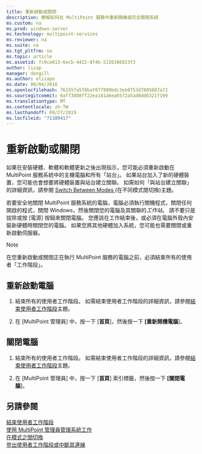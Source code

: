 ```yaml
---
title: 重新啟動或關閉
description: 瞭解如何在 MultiPoint 服務中重新開機或完全關閉系統
ms.custom: na
ms.prod: windows-server
ms.technology: multipoint-services
ms.reviewer: na
ms.suite: na
ms.tgt_pltfrm: na
ms.topic: article
ms.assetid: fc9ce813-6ecb-4422-8f4b-5226386823f3
author: lizap
manager: dongill
ms.author: elizapo
ms.date: 08/04/2016
ms.openlocfilehash: 76155fa5f8baf877999bdc3eb0753d7805087a72
ms.sourcegitcommit: 6aff3d88ff22ea141a6ea6572a5ad8dd6321f199
ms.translationtype: MT
ms.contentlocale: zh-TW
ms.lasthandoff: 09/27/2019
ms.locfileid: "71389417"
---
```

# <a name="restart-or-shut-down"></a>重新啟動或關閉
如果在安裝硬體、軟體和軟體更新之後出現指示，您可能必須重新啟動在 MultiPoint 服務系統中的主機電腦和所有「站台」。 如果站台加入了新的硬體裝置，您可能也會想要將硬體裝置與站台建立關聯。 如需如何「與站台建立關聯」的詳細資訊，請參閱 [Switch Between Modes ](Switch-Between-Modes.md) (在不同模式間切換)主題。  
  
若要安全地關閉 MultiPoint 服務系統的電腦，電腦必須執行關機程式，關閉任何開啟的程式，關閉 Windows，然後關閉您的電腦及其關聯的*工作站*。 請不要只是拔除或按 [電源] 按鈕來關閉電腦。 您應該在工作結束後，或必須在電腦外殼內安裝新硬體時關閉您的電腦。  如果您將其他硬體加入系統，您可能也需要關閉或重新啟動伺服器。  
  
> [!NOTE]  
> 在您重新啟動或關閉正在執行 MultiPoint 服務的電腦之前，必須結束所有的使用者「工作階段」。  
  
## <a name="restart-the-computer"></a>重新啟動電腦  
  
1.  結束所有的使用者工作階段。 如需結束使用者工作階段的詳細資訊，請參閱[結束使用者工作階段](End-a-User-Session.md)主題。  
  
2.  在 [MultiPoint 管理員] 中，按一下 [**首頁**]，然後按一下 **[重新開機電腦**]。  
  
## <a name="shut-down-the-computer"></a>關閉電腦  
  
1.  結束所有的使用者工作階段。 如需結束使用者工作階段的詳細資訊，請參閱[結束使用者工作階段](End-a-User-Session.md)主題。  
  
2.  在 [MultiPoint 管理員] 中，按一下 [**首頁**] 索引標籤，然後按一下 **[關閉電腦**]。  
  
## <a name="see-also"></a>另請參閱  
[結束使用者工作階段](End-a-User-Session.md)  
[使用 MultiPoint 管理員管理系統工作](Manage-System-Tasks-Using-MultiPoint-Manager.md)  
[在模式之間切換](Switch-Between-Modes.md)  
[登出使用者工作階段或中斷其連線](Log-off-or-Disconnect-User-Sessions.md)